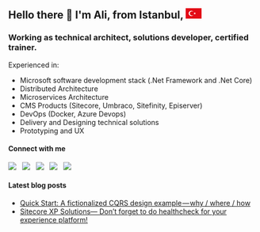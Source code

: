 ## Hello there 👋 I'm Ali, from Istanbul, ![image](https://raw.githubusercontent.com/alisuleymantopuz/alisuleymantopuz/master/flag32.png)

### Working as technical architect, solutions developer, certified trainer. 
Experienced in:
* Microsoft software development stack (.Net Framework and .Net Core)
* Distributed Architecture
* Microservices Architecture
* CMS Products (Sitecore, Umbraco, Sitefinity, Episerver)
* DevOps (Docker, Azure Devops)
* Delivery and Designing technical solutions
* Prototyping and UX

#### Connect with me
<a href="https://github.com/alisuleymantopuz"><img src="https://cdn.jsdelivr.net/npm/simple-icons@v3/icons/github.svg" width="32px" /></a> &nbsp; <a href="https://www.instagram.com/topuzas"><img src="https://cdn.jsdelivr.net/npm/simple-icons@v3/icons/instagram.svg" width="32px" /></a> &nbsp; <a href="https://www.linkedin.com/in/alisuleymantopuz"><img src="https://cdn.jsdelivr.net/npm/simple-icons@v3/icons/linkedin.svg" width="32px" /></a> &nbsp; <a href="https://medium.com/@topuzas"><img src="https://cdn.jsdelivr.net/npm/simple-icons@v3/icons/medium.svg" width="32px" /></a> &nbsp; <a href="mailto:alisuleymantopuz@gmail.com"><img src="https://cdn.jsdelivr.net/npm/simple-icons@v3/icons/gmail.svg" width="32px" /></a>


#### Latest blog posts
<!-- BLOG-POST-LIST:START -->
- [Quick Start: A fictionalized CQRS design example — why / where / how](https://medium.com/@topuzas/quick-start-a-fictionalized-cqrs-design-example-why-where-how-5399d576db90?source=rss-8f0134a6aa62------2)
- [Sitecore XP Solutions— Don’t forget to do healthcheck for your experience platform!](https://medium.com/@topuzas/sitecore-xp-solutions-dont-forget-to-do-healthcheck-for-your-experience-platform-415c70d7192c?source=rss-8f0134a6aa62------2)
<!-- BLOG-POST-LIST:END -->
